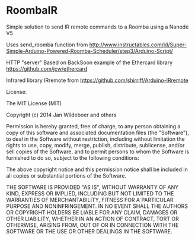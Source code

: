 RoombaIR
========

Simple solution to send IR remote commands to a Roomba using a Nanode V5

Uses send_roomba function from http://www.instructables.com/id/Super-Simple-Arduino-Powered-Roomba-Scheduler/step3/Arduino-Script/

HTTP "server" Based on BackSoon example of the Ethercard library https://github.com/jcw/ethercard

Infrared library IRremote from https://github.com/shirriff/Arduino-IRremote

License:

The MIT License (MIT)

Copyright (c) 2014 Jan Wildeboer and others

Permission is hereby granted, free of charge, to any person obtaining a copy
of this software and associated documentation files (the "Software"), to deal
in the Software without restriction, including without limitation the rights
to use, copy, modify, merge, publish, distribute, sublicense, and/or sell
copies of the Software, and to permit persons to whom the Software is
furnished to do so, subject to the following conditions:

The above copyright notice and this permission notice shall be included in
all copies or substantial portions of the Software.

THE SOFTWARE IS PROVIDED "AS IS", WITHOUT WARRANTY OF ANY KIND, EXPRESS OR
IMPLIED, INCLUDING BUT NOT LIMITED TO THE WARRANTIES OF MERCHANTABILITY,
FITNESS FOR A PARTICULAR PURPOSE AND NONINFRINGEMENT. IN NO EVENT SHALL THE
AUTHORS OR COPYRIGHT HOLDERS BE LIABLE FOR ANY CLAIM, DAMAGES OR OTHER
LIABILITY, WHETHER IN AN ACTION OF CONTRACT, TORT OR OTHERWISE, ARISING FROM,
OUT OF OR IN CONNECTION WITH THE SOFTWARE OR THE USE OR OTHER DEALINGS IN
THE SOFTWARE.

